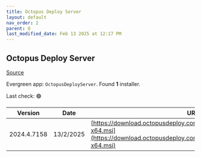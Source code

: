 ```yaml
---
title: Octopus Deploy Server
layout: default
nav_order: 2
parent: O
last_modified_date: Feb 13 2025 at 12:17 PM
---
```


## Octopus Deploy Server

[Source](https://octopus.com/)

Evergreen app: `OctopusDeployServer`. Found **1** installer.

Last check: 🟢

| Version     | Date      | URI                                                                                                                                              |
| ----------- | --------- | ------------------------------------------------------------------------------------------------------------------------------------------------ |
| 2024.4.7158 | 13/2/2025 | [https://download.octopusdeploy.com/octopus/Octopus.2024.4.7158-x64.msi](https://download.octopusdeploy.com/octopus/Octopus.2024.4.7158-x64.msi) |
